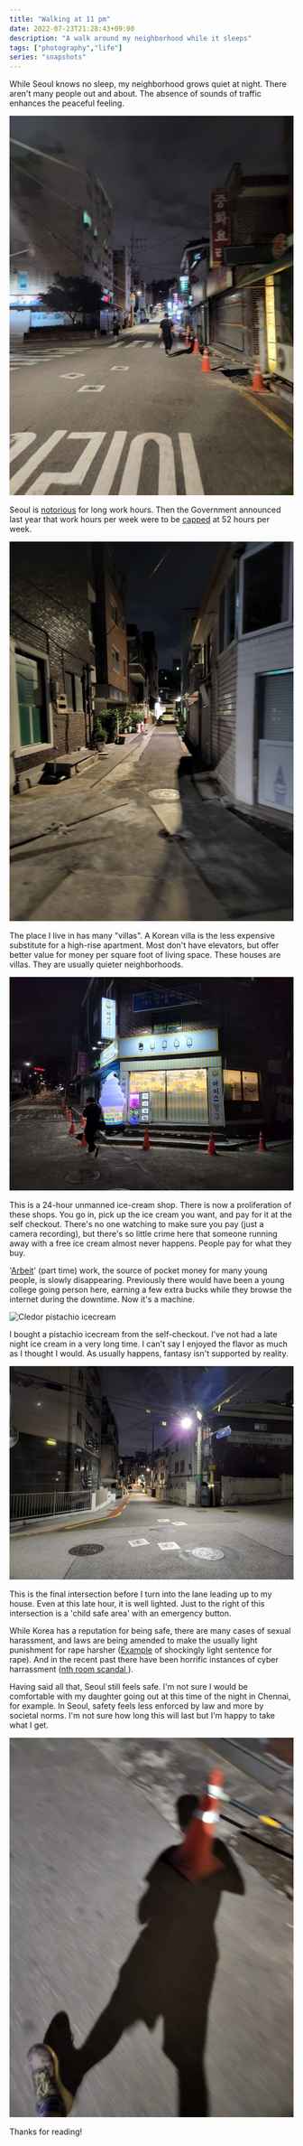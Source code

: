 ```yaml
---
title: "Walking at 11 pm"
date: 2022-07-23T21:28:43+09:00
description: "A walk around my neighborhood while it sleeps"
tags: ["photography","life"]
series: "snapshots"
---
```


While Seoul knows no sleep, my neighborhood grows quiet at night. There aren't many people out and about. The absence of sounds of traffic enhances the peaceful feeling. 


![Going home after a long day at work](20220721_231429_25.jpg)

Seoul is [notorious](http://www.koreaherald.com/view.php?ud=20210309000162) for long work hours. Then the Government announced last year that work hours per week were to be [capped](https://www.theregister.com/2021/06/24/south_korea_52_hour_working_week/) at 52 hours per week. 


![A quiet cul-de-sac](20220721_231448.jpg)

The place I live in has many "villas". A Korean villa is the less expensive substitute for a high-rise apartment. Most don't have elevators, but offer better value for money per square foot of living space. These houses are villas. They are usually quieter neighborhoods.


![24H ice creams!](20220721_231535.jpg)

This is a 24-hour unmanned ice-cream shop. There is now a proliferation of these shops. You go in, pick up the ice cream you want, and pay for it at the self checkout. There's no one watching to make sure you pay (just a camera recording), but there's so little crime here that someone running away with a free ice cream almost never happens. People pay for what they buy. 

'[Arbeit](https://www.thefreedictionary.com/Arbeit)' (part time) work, the source of pocket money for many young people, is slowly disappearing. Previously there would have been a young college going person here, earning a few extra bucks while they browse the internet during the downtime. Now it's a machine.

 

![Cledor pistachio icecream](https://shopping-phinf.pstatic.net/main_3220190/32201903532.20220506195034.jpg?type=f640)


I bought a pistachio icecream from the self-checkout. I've not had a late 
night ice cream in a very long time. I can't say I enjoyed the flavor as much as I thought I would. As usually happens, fantasy isn't supported by reality.

![A usually busy intersection](20220721_232342.jpg)

This is the  final intersection before I turn into the lane leading up to my house. Even at this late hour, it is well lighted. Just to the right of this intersection is a 'child safe area' with an emergency button. 

While Korea has a reputation for being safe, there are many cases of sexual harassment, and laws are being amended to make the usually light punishment for rape harsher ([Example](https://ksr.hkspublications.org/2019/07/16/in-south-korea-being-drunk-is-a-legal-defense-for-rape/) of shockingly light sentence for rape). And in the recent past there have been horrific instances of cyber harrassment ([nth room scandal ](https://www.esquire.com/uk/culture/tv/a40018199/what-is-nth-room-true-story-cyber-hell-destroy-the-nth-chatroom-netflix/)).

 Having said all that, Seoul still feels safe. I'm not sure I would be comfortable with my daughter going out at this time of the night in Chennai, for example. In Seoul, safety feels less enforced by law and more by societal norms. I'm not sure how long this will last but I'm happy to take what I get.

![A random walker](20220721_231434_25.jpg)

Thanks for reading!